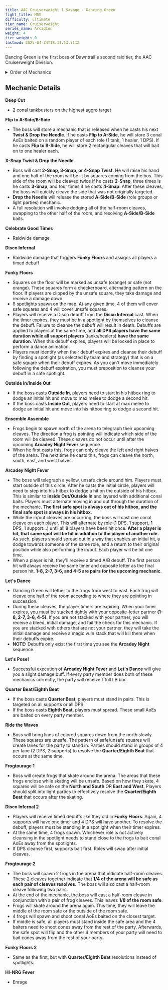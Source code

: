 ```yaml
---
title: AAC Cruiserweight 1 Savage - Dancing Green
fight_title: M5S
difficulty: ultimate
tier_name: Cruiserweight
series_name: Arcadion
weight: 4
tier_weight: 0
lastmod: 2025-04-24T18:11:13.711Z
---
```

Dancing Green is the first boss of Dawntrail's second raid tier, the AAC Cruiserweight Division. 

<details>
<summary>Order of Mechanics</summary>

</details>

## Mechanic Details

**Deep Cut** 

* 2 conal tankbusters on the highest aggro target

**Flip to A-Side/B-Side**

* The boss will store a mechanic that is released when he casts his next **Twist & Drop the Needle**. If he casts **Flip to A-Side**, he will store 3 conal AoEs baited on a random player of each role (1 tank, 1 healer, 1 DPS). If he casts **Flip to B-Side**, he will store 2 rectangular cleaves that will bait on to one healer each.

**X-Snap Twist & Drop the Needle**

* Boss will cast **2-Snap, 3-Snap, or 4-Snap Twist**. He will raise his hand and one half of the room will be lit by squares coming from the bos. This side of the room will be cleaved twice if he casts **2-Snap**, three times is he casts **3-Snap**, and four times if he casts **4-Snap**. After these cleaves, the boss will quickly cleave the side that was not originally targeted.
* **Drop the Needle** will release the stored **A-Side/B-Side** (role groups or light parties) mechanic.
* A full resolution will involve dodging all of the half-room cleaves, swapping to the other half of the room, and resolving **A-Side/B-Side** baits.

**Celebrate Good Times**

* Raidwide damage

**Disco Infernal**

* Raidwide damage that triggers **Funky Floors** and assigns all players a timed debuff

**Funky Floors**

* Squares on the floor will be marked as unsafe (orange) or safe (not orange). These squares form a checkerboard, alternating pattern on the floor. If players are clipped by the unsafe square, they take damage and receive a damage down.
* 8 spotlights spawn on the map. At any given time, 4 of them will cover safe squares and 4 will cover unsafe squares.
* Players will receive a Disco debuff from the **Disco Infernal** cast. When the timer expires, they must be in a spotlight by themselves to cleanse the debuff. Failure to cleanse the debuff will result in death. Debuffs are applied to players at the same time, and **all DPS players have the same duration while all support players** (tanks/healers) **have the same duration**. When this debuff expires, players will be locked in place to perform a dance animation.
* Players must identify when their debuff expires and cleanse their debuff by finding a spotlight (as selected by team and strategy) that is on a safe square when their debuff expires. As you can't move immediately following the debuff expiration, you must preposition to cleanse your debuff in a safe spotlight.

**Outside In/Inside Out**

* If the boss casts **Outside In**, players need to start in his hitbox ring to dodge an initial hit and move to max melee to dodge a second hit.
* If the boss casts **Inside Out**, players need to start at max melee to dodge an initial hit and move into his hitbox ring to dodge a second hit.

**Ensemble Assemble**

* Frogs begin to spawn north of the arena to telegraph their upcoming cleaves. The direction a frog is pointing will indicate which side of the room will be cleaved. These cleaves do not occur until after the upcoming **Arcadey Night Fever** sequence.
* When he first casts this, frogs can only cleave the left and right halves of the arena. The next time he casts this, frogs can cleave the north, south, east, and west halves.

**Arcadey Night Fever**

* The boss will telegraph a yellow, unsafe circle around him. Players must start outside of this circle. After he casts the initial circle, players will need to step into his hitbox to dodge a hit on the outside of his hitbox. This is similar to **Inside Out/Outside In** and layered with additional conal baits. Players must alternate moving in and out through the duration of the mechanic. **The first safe spot is always out of his hitbox, and the final safe spot is always in his hitbox**.
* While the in/out cleaves are occurring, the boss will cast one conal cleave on each player. This will alternate by role (1 DPS, 1 support, 1 DPS, 1 support...) until all 8 players have been hit once. **After a player is hit, that same spot will be hit in addition to the player of another role.** As such, players should spread out in a way that enables an initial hit, a dodge towards someone of the same role, and a return to their original position while also performing the in/out. Each player will be hit one time.
* When a player is hit, they'll receive a timed A/B debuff. The first person hit will always receive the same timer and opposite letter as the final person hit. **1-8, 2-7, 3-6, and 4-5 are pairs for the upcoming mechanic**.

**Let's Dance**

* Dancing Green will tether to the frogs from west to east. Each frog will cleave one half of the room according to where they are pointing in succession.
* During these cleaves, the player timers are expiring. When your timer expires, you must be stacked tightly with your opposite-letter partner **(1-8, 2-7, 3-6, 4-5)**. If you are not stacked with your partner, you will receive a bleed, initial damage, and fail the check for this mechanic. If you are stacked with others that are not your partner, they will take the initial damage and receive a magic vuln stack that will kill them when their debuffs expire.
* **NOTE:** Debuffs only exist the first time you see the **Arcadey Night** sequence.

**Let's Pose!**

* Successful execution of **Arcadey Night Fever** and **Let's Dance** will give you a slight damage buff. If every party member does both of these mechanics correctly, the party will receive 1 full LB bar.

**Quarter Beat/Eighth Beat**

* If the boss casts **Quarter Beat**, players must stand in pairs. This is targeted on all supports or all DPS.
* If the boss casts **Eighth Beat**, players must spread. These small AoEs are baited on every party member.

**Ride the Waves**

* Boss will bring lines of colored squares down from the north slowly. These squares are unsafe. The pattern of safe/unsafe squares will create lanes for the party to stand in. Parties should stand in groups of 4 per lane (2 DPS, 2 supports) to resolve the **Quarter/Eighth Beat** that occurs at the same time.

**Frogtourage 1**

* Boss will create frogs that skate around the arena. The areas that these frogs enclose while skating will be unsafe. Based on how they skate, 4 squares will be safe on the **North and South** OR **East and West**. Players should split into light parties to effectively resolve the **Quarter/Eighth Beat** that occurs after the skating.

**Disco Infernal 2**

* Players will receive timed debuffs like they did in **Funky Floors**. Again, 4 supports will have one timer and 4 DPS will have another. To resolve the debuff, players must be standing in a spotlight when their timer expires.
* At the same time, 4 frogs spawn. Whichever role is not actively cleansing in the spotlight needs to stand close to the frogs to bait conal AoEs away from the spotlights.
* If DPS cleanse first, supports bait first. Roles will swap after initial cleaves.

**Frogtourage 2**

* The boss will spawn 2 frogs in the arena that indicate half-room cleaves. These 2 cleaves together indicate that **1/4 of the arena will be safe as each pair of cleaves resolves.** The boss will also cast a half-room cleave following two pairs.
* At the end of the mechanic, the boss will cast a half-room cleave in conjunction with a pair of frog cleaves. This leaves **1/8 of the room safe**.
* Frogs will skate around the arena again. This time, they will leave the middle of the room safe or the outside of the room safe.
* 4 frogs will spawn and shoot conal AoEs baited on the closest target.
* If middle is safe, all players must stand inside the safe area and the 4 baiters need to shoot cones away from the rest of the party. Afterwards, the safe spot will flip and the other 4 members of your party will need to bait cones away from the rest of your party.

**Funky Floors 2**

* Same as the first, but with **Quarter/Eighth Beat** resolutions instead of spotlights.

**HI-NRG Fever**

* Enrage